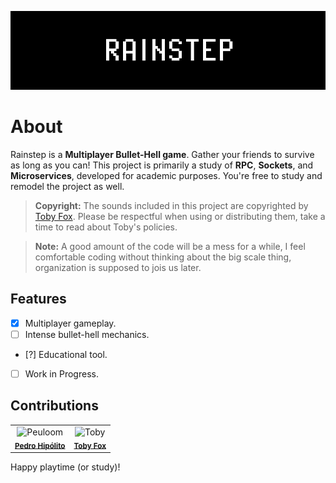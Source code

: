 ![Game logo, featuring nothing at all](splash.png)

# About
Rainstep is a **Multiplayer Bullet-Hell game**. Gather your friends to survive as long as you can!
This project is primarily a study of **RPC**, **Sockets**, and **Microservices**, developed for academic purposes. You're free to study and remodel the project as well. 

> **Copyright:** The sounds included in this project are copyrighted by [Toby Fox](https://tobyfox.bandcamp.com/). Please be respectful when using or distributing them, take a time to read about Toby's policies.

> **Note:** A good amount of the code will be a mess for a while, I feel comfortable coding without thinking about the big scale thing, organization is supposed to jois us later.

## Features
- [X] Multiplayer gameplay.
- [ ] Intense bullet-hell mechanics.
- [?] Educational tool.
- [ ] Work in Progress.

## Contributions
<table>
  <tr>
    <td align="center">
      <img src="https://avatars.githubusercontent.com/u/50783223?v=4" width="100px;" alt="Peuloom"/><br />
      <sub><b><a href="https://github.com/nectaroads">Pedro Hipólito</a></b></sub>
    </td>
	<td align="center">
      <img src="https://pbs.twimg.com/profile_images/1304111803614613504/NKxFjarS_400x400.jpg" width="100px;" alt="Toby"/><br />
      <sub><b><a href="https://undertale.com/">Toby Fox</a></b></sub>
    </td>
  </tr>
</table>

Happy playtime (or study)!
